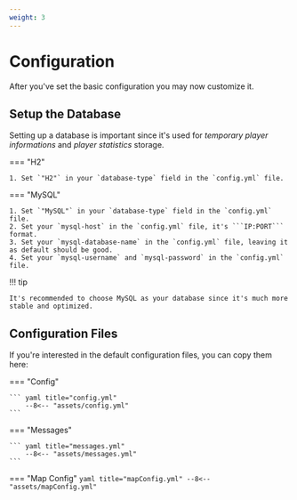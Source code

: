 ```yaml
---
weight: 3
---
```

# Configuration

After you've set the basic configuration you may now customize it.


## Setup the Database

Setting up a database is important since it's used for <i>temporary player informations</i> and <i>player statistics</i> storage.

=== "H2"

	1. Set `"H2"` in your `database-type` field in the `config.yml` file.

=== "MySQL"

	1. Set `"MySQL"` in your `database-type` field in the `config.yml` file.
	2. Set your `mysql-host` in the `config.yml` file, it's ```IP:PORT``` format.
	3. Set your `mysql-database-name` in the `config.yml` file, leaving it as default should be good.
	4. Set your `mysql-username` and `mysql-password` in the `config.yml` file.

!!! tip

	It's recommended to choose MySQL as your database since it's much more stable and optimized.

## Configuration Files

If you're interested in the default configuration files, you can copy them here:

=== "Config"

    ``` yaml title="config.yml" 
        --8<-- "assets/config.yml"
    ```

=== "Messages"

    ``` yaml title="messages.yml"
        --8<-- "assets/messages.yml"
    ```

=== "Map Config"
    ```yaml title="mapConfig.yml"
        --8<-- "assets/mapConfig.yml"
    ```